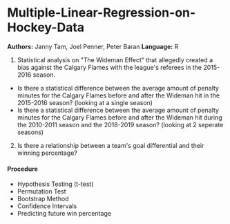 # Multiple-Linear-Regression-on-Hockey-Data
**Authors:** Janny Tam, Joel Penner, Peter Baran
**Language:** R

1. Statistical analysis on "The Wideman Effect" that allegedly created a bias against the Calgary Flames with the league's referees in the 2015-2016 season. 
- Is there a statistical difference between the average amount of penalty minutes for the Calgary Flames before and after the Wideman hit in the 2015-2016 season? (looking at a single season)
- Is there a statistical difference between the average amount of penalty minutes for the Calgary Flames before and after the Wideman hit during the 2010-2011 season and the 2018-2019 season? (looking at 2 seperate seasons)

2. Is there a relationship between a team's goal differential and their winning percentage?

#### Procedure
- Hypothesis Testing (t-test)
- Permutation Test
- Bootstrap Method
- Confidence Intervals
- Predicting future win percentage
